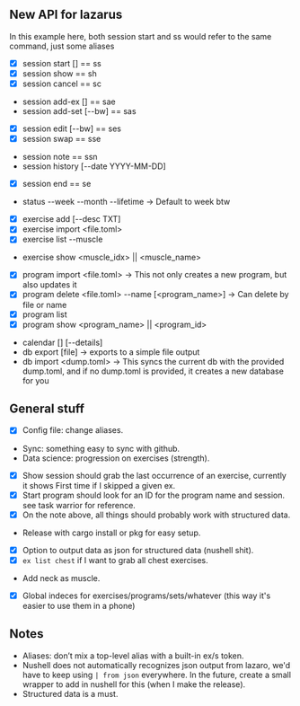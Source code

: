 ## New API for lazarus
In this example here, both session start and ss would refer to the same command, just some aliases

- [x] session start <program> <block> [<week>] == ss
- [x] session show == sh
- [x] session cancel == sc
- session add-ex <exercise> <sets> [<reps>] == sae
- session add-set <idx> <weight> <reps> [--bw] == sas
- [x] session edit <idx> <weight> <reps> [--bw] == ses
- [x] session swap <idx> <variation> == sse
- session note <idx> <note> == ssn
- session history <program> <block> [--date YYYY-MM-DD]
- [x] session end == se
- status --week --month --lifetime -> Default to week btw
- [x] exercise add <name> <muscle> [--desc TXT]
- [x] exercise import <file.toml>
- [x] exercise list --muscle
- exercise show <muscle_idx> || <muscle_name>
- [x] program import <file.toml> -> This not only creates a new program, but also updates it
- [x] program delete <file.toml> --name [<program_name>] -> Can delete by file or name
- [x] program list
- [x] program show <program_name> || <program_id>
- calendar [<YYYY-MM>] [--details]
- db export [file] -> exports to a simple file output
- db import <dump.toml> -> This syncs the current db with the provided dump.toml, and if no dump.toml is provided, it creates a new database for you

## General stuff
- [x] Config file: change aliases.
- Sync: something easy to sync with github.
- Data science: progression on exercises (strength).
- [x] Show session should grab the last occurrence of an exercise, currently it shows First time if I skipped a given ex.
- [x] Start program should look for an ID for the program name and session. see task warrior for reference. 
- [x] On the note above, all things should probably work with structured data.
- Release with cargo install or pkg for easy setup.
- [x] Option to output data as json for structured data (nushell shit).
- [x] `ex list chest` if I want to grab all chest exercises.
- Add neck as muscle.
- [x] Global indeces for exercises/programs/sets/whatever (this way it's easier to use them in a phone)

## Notes
- Aliases: don’t mix a top-level alias with a built-in ex/s token.
- Nushell does not automatically recognizes json output from lazaro, we'd have to keep using `| from json` everywhere. In the future, create a small wrapper to add in nushell for this (when I make the release).
- Structured data is a must.
